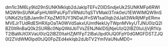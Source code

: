 dm1lc3M6Ly9ld29nSUNKMklqb2dJaklpTEFvZ0lDSndjeUk2SUNKMFp6RWlMQW9nSUNKaFpHUWlPaUFpTVRNdU1qSTVMakl3Tnk0eU1EWWlMQW9nSUNKd2IzSjBJam9nTXpZM01UY3NDaUFnSW1sa0lqb2dJall3WkRjMFpERmxMVEJrTUdRdE5HRXpOaTA0WVdSakxUUmtNekUyTWpnMVkyUTJNU0lzQ2lBZ0ltRnBaQ0k2SURBc0NpQWdJbTVsZENJNklDSjNjeUlzQ2lBZ0luUjVjR1VpT2lBaWJtOXVaU0lzQ2lBZ0ltaHZjM1FpT2lBaUlpd0tJQ0FpY0dGMGFDSTZJQ0l2ZVdWM0lpd0tJQ0FpZEd4eklqb2dJbTV2Ym1VaUNuMD0=
